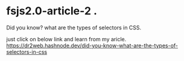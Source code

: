 # fsjs2.0-article-2   .    
Did you know? what are the types of selectors in CSS.    

just click on below link and learn from my aricle.    
https://dr2web.hashnode.dev/did-you-know-what-are-the-types-of-selectors-in-css
